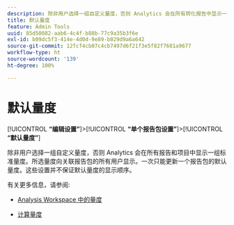 ```yaml
---
description: 除非用户选择一组自定义量度，否则 Analytics 会在所有转化报告中显示一组默认的量度。所选量度向关联报告包的所有用户显示。一次只能更新一个报告包的默认量度。这些设置并不保证默认量度的显示顺序。
title: 默认量度
feature: Admin Tools
uuid: 85d50082-aab6-4c4f-b88b-77c9a35b3f6e
exl-id: b09dc5f3-414e-4d0d-9e89-b029d9a6a642
source-git-commit: 12fcf4cb07c4cb7497d6f21f3e5f82f7681a9677
workflow-type: ht
source-wordcount: '139'
ht-degree: 100%

---
```


# 默认量度

[!UICONTROL **“编辑设置”**]>[!UICONTROL **“单个报告包设置”**]>[!UICONTROL **“默认量度”**]

除非用户选择一组自定义量度，否则 Analytics 会在所有报告和项目中显示一组标准量度。所选量度向关联报告包的所有用户显示。一次只能更新一个报告包的默认量度。这些设置并不保证默认量度的显示顺序。

有关更多信息，请参阅:

* [Analysis Workspace 中的量度](/help/analyze/analysis-workspace/components/apply-create-metrics.md)

* [计算量度](/help/components/c-calcmetrics/cm-overview.md)
